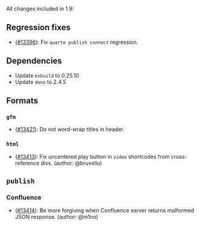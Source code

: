 All changes included in 1.9:

## Regression fixes

- ([#13396](https://github.com/quarto-dev/quarto-cli/issues/13396)): Fix `quarto publish connect` regression.

## Dependencies

- Update `esbuild` to 0.25.10
- Update `deno` to 2.4.5

## Formats

### `gfm`

- ([#13421](https://github.com/quarto-dev/quarto-cli/issues/13421)): Do not word-wrap titles in header.

### `html`

- ([#13413](https://github.com/quarto-dev/quarto-cli/issues/13413)): Fix uncentered play button in `video` shortcodes from cross-reference divs. (author: @bruvellu)

## `publish`

### Confluence

- ([#13414](https://github.com/quarto-dev/quarto-cli/issues/13414)): Be more forgiving when Confluence server returns malformed JSON response. (author: @m1no)
